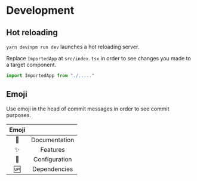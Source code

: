 # Development

## Hot reloading

`yarn dev`/`npm run dev` launches a hot reloading server.


Replace `ImportedApp` at `src/index.tsx` in order to see changes you made to a target component.


```ts
import ImportedApp from "./....."
```


## Emoji

Use emoji in the head of commit messages in order to see commit purposes.

|   Emoji    |               |
| :--------: | :-----------: |
| :book:     | Documentation |
| :sparkles: | Features      |
| :wrench:   | Configuration |
| :up:       | Dependencies  |


